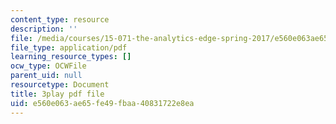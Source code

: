 ```yaml
---
content_type: resource
description: ''
file: /media/courses/15-071-the-analytics-edge-spring-2017/e560e063ae65fe49fbaa40831722e8ea_12KzzzmaYrw.pdf
file_type: application/pdf
learning_resource_types: []
ocw_type: OCWFile
parent_uid: null
resourcetype: Document
title: 3play pdf file
uid: e560e063-ae65-fe49-fbaa-40831722e8ea
---
```

